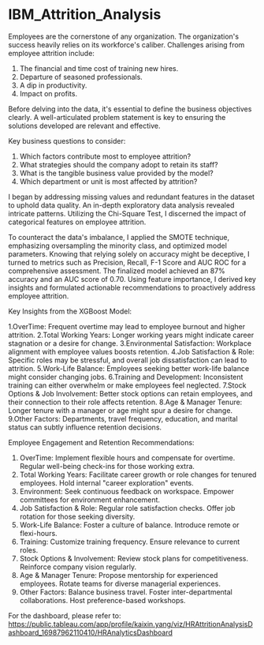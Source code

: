 # IBM_Attrition_Analysis

Employees are the cornerstone of any organization. The organization's success heavily relies on its workforce's caliber. Challenges arising from employee attrition include:

1. The financial and time cost of training new hires.
2. Departure of seasoned professionals.
3. A dip in productivity.
4. Impact on profits.

Before delving into the data, it's essential to define the business objectives clearly. A well-articulated problem statement is key to ensuring the solutions developed are relevant and effective.

Key business questions to consider:

1. Which factors contribute most to employee attrition?
2. What strategies should the company adopt to retain its staff?
3. What is the tangible business value provided by the model?
4. Which department or unit is most affected by attrition?
   
I began by addressing missing values and redundant features in the dataset to uphold data quality. An in-depth exploratory data analysis revealed intricate patterns. Utilizing the Chi-Square Test, I discerned the impact of categorical features on employee attrition.

To counteract the data's imbalance, I applied the SMOTE technique, emphasizing oversampling the minority class, and optimized model parameters. Knowing that relying solely on accuracy might be deceptive, I turned to metrics such as Precision, Recall, F-1 Score and AUC ROC for a comprehensive assessment. The finalized model achieved an 87% accuracy and an AUC score of 0.70. Using feature importance, I derived key insights and formulated actionable recommendations to proactively address employee attrition.

Key Insights from the XGBoost Model:

1.OverTime: Frequent overtime may lead to employee burnout and higher attrition.
2.Total Working Years: Longer working years might indicate career stagnation or a desire for change.
3.Environmental Satisfaction: Workplace alignment with employee values boosts retention.
4.Job Satisfaction & Role: Specific roles may be stressful, and overall job dissatisfaction can lead to attrition.
5.Work-Life Balance: Employees seeking better work-life balance might consider changing jobs.
6.Training and Development: Inconsistent training can either overwhelm or make employees feel neglected.
7.Stock Options & Job Involvement: Better stock options can retain employees, and their connection to their role affects retention.
8.Age & Manager Tenure: Longer tenure with a manager or age might spur a desire for change.
9.Other Factors: Departments, travel frequency, education, and marital status can subtly influence retention decisions.

Employee Engagement and Retention Recommendations:

1. OverTime: Implement flexible hours and compensate for overtime. Regular well-being check-ins for those working extra.
2. Total Working Years: Facilitate career growth or role changes for tenured employees. Hold internal "career exploration" events.
3. Environment: Seek continuous feedback on workspace. Empower committees for environment enhancement.
4. Job Satisfaction & Role: Regular role satisfaction checks. Offer job rotation for those seeking diversity.
5. Work-Life Balance: Foster a culture of balance. Introduce remote or flexi-hours.
6. Training: Customize training frequency. Ensure relevance to current roles.
7. Stock Options & Involvement: Review stock plans for competitiveness. Reinforce company vision regularly.
8. Age & Manager Tenure: Propose mentorship for experienced employees. Rotate teams for diverse managerial experiences.
9. Other Factors: Balance business travel. Foster inter-departmental collaborations. Host preference-based workshops.
    
For the dashboard, please refer to:
https://public.tableau.com/app/profile/kaixin.yang/viz/HRAttritionAnalysisDashboard_16987962110410/HRAnalyticsDashboard
